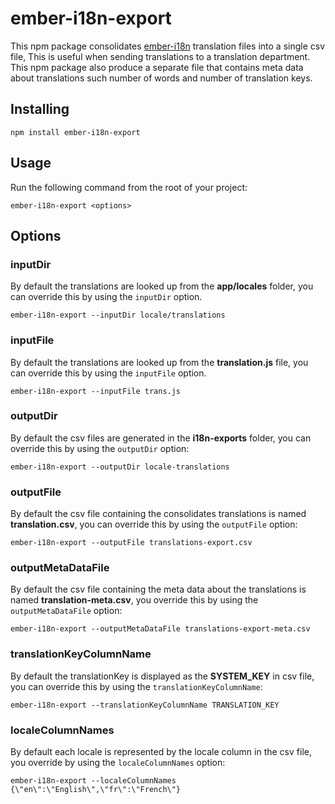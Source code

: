 # ember-i18n-export

This npm package consolidates [ember-i18n](https://github.com/jamesarosen/ember-i18n) translation files into a single csv file, This is useful when sending translations to a translation department. This npm package also produce a separate file that contains meta data about translations such number of words and number of translation keys.

## Installing
```code
npm install ember-i18n-export
```    
    
## Usage
Run the following command from the root of your project: 
```code
ember-i18n-export <options>
```
    
## Options

### inputDir
By default the translations are looked up from the <b>app/locales</b> folder, you can override this by using the <code>inputDir</code> option.
```code
ember-i18n-export --inputDir locale/translations
```

### inputFile
By default the translations are looked up from the <b>translation.js</b> file, you can override this by using the <code>inputFile</code> option.
```code
ember-i18n-export --inputFile trans.js
```

### outputDir

By default the csv files are generated in the <b>i18n-exports</b> folder, you can override this by using the <code>outputDir</code> option:

```code
ember-i18n-export --outputDir locale-translations
```

### outputFile

By default the csv file containing the consolidates translations is named <b>translation.csv</b>, you can override this by using the <code>outputFile</code> option:

```code
ember-i18n-export --outputFile translations-export.csv
```

### outputMetaDataFile

By default the csv file containing the meta data about the translations is named <b>translation-meta.csv</b>, you override this by using the <code>outputMetaDataFile</code> option:

```code
ember-i18n-export --outputMetaDataFile translations-export-meta.csv
```

### translationKeyColumnName

By default the translationKey is displayed as the <b>SYSTEM_KEY</b> in csv file, you can override this by using the <code>translationKeyColumnName</code>:

```code
ember-i18n-export --translationKeyColumnName TRANSLATION_KEY
```

### localeColumnNames

By default each locale is represented by the locale column in the csv file, you override by using the <code>localeColumnNames</code> option:

```code
ember-i18n-export --localeColumnNames {\"en\":\"English\",\"fr\":\"French\"}
```
